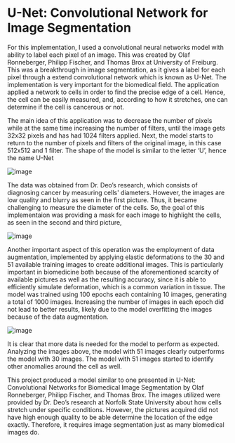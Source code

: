 # U-Net: Convolutional Network for Image Segmentation

  For this implementation, I used a convolutional neural networks model with ability to label each pixel of an image. This was created by Olaf Ronneberger, Philipp Fischer, and Thomas Brox at University of Freiburg. This was a breakthrough in image segmentation, as it gives a label for each pixel through a extend convolutional network which is known as U-Net. The implementation is very important for the biomedical field. The application applied a network to cells in order to find the precise edge of a cell. Hence, the cell can be easily measured, and, according to how it stretches, one can determine if the cell is cancerous or not. 

  The main idea of this application was to decrease the number of pixels while at the same time increasing the number of filters, until the image gets 32x32 pixels and has had 1024 filters applied. Next, the model starts to return to the number of pixels and filters of the original image, in this case 512x512 and 1 filter. The shape of the model is similar to the letter ‘U’, hence the name U-Net
  
 ![image](https://user-images.githubusercontent.com/75848451/152475561-8b1f7f5b-ba73-4adb-99db-953bd7efc9b0.png)

  The data was obtained from Dr. Deo’s research, which consists of diagnosing cancer by measuring cells' diameters. However, the images are low quality and blurry as seen in the first picture. Thus, it became challenging to measure the diameter of the cells. So, the goal of this implementaion was providing a mask for each image to highlight the cells, as seen in the second and third picture, 
  
 ![image](https://user-images.githubusercontent.com/75848451/152476190-5945cdf6-f24b-42a4-8e31-f88b4e1b2c9a.png)

  Another important aspect of this operation was the employment of data augmentation, implemented by applying elastic deformations to the 30 and 51 available training images to create additional images. This is particularly important in biomedicine both because of the aforementioned scarcity of available pictures as well as the resulting accuracy, since it is able to efficiently simulate deformation, which is a common variation in tissue. The model was trained using 100 epochs each containing 10 images, generating a total of 1000 images. Increasing the number of images in each epoch did not lead to better results, likely due to the model overfitting the images because of the data augmentation. 
  
 ![image](https://user-images.githubusercontent.com/75848451/152476293-da47153a-e8af-4dfd-b0f2-d65fb81237c2.png)

  It is clear that more data is needed for the model to perform as expected. Analyzing the images above, the model with 51 images clearly outperforms the model with 30 images. The model with 51 images started to identify other anomalies around the cell as well. 
  
  This project produced a model similar to one presented in U-Net: Convolutional Networks for Biomedical Image Segmentation by Olaf Ronneberger, Philipp Fischer, and Thomas Brox. The images utilized were provided by Dr. Deo’s research at Norfolk State University about how cells stretch under specific conditions. However, the pictures acquired did not have high enough quality to be able determine the location of the edge exactly. Therefore, it requires image segmentation just as many biomedical images do. 
